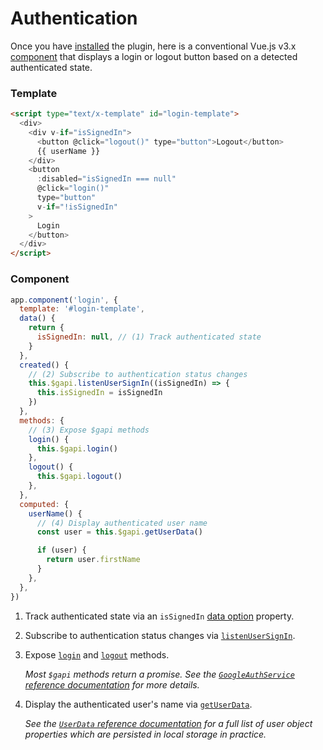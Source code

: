 # Authentication

Once you have [installed](/#usage) the plugin, here is a conventional Vue.js v3.x [component](https://v3.vuejs.org/guide/component-basics.html) that displays a login or logout button based on a detected authenticated state.

### Template

```html
<script type="text/x-template" id="login-template">
  <div>
    <div v-if="isSignedIn">
      <button @click="logout()" type="button">Logout</button>
      {{ userName }}
    </div>
    <button
      :disabled="isSignedIn === null"
      @click="login()"
      type="button"
      v-if="!isSignedIn"
    >
      Login
    </button>
  </div>
</script>
```

### Component

```js
app.component('login', {
  template: '#login-template',
  data() {
    return {
      isSignedIn: null, // (1) Track authenticated state
    }
  },
  created() {
    // (2) Subscribe to authentication status changes
    this.$gapi.listenUserSignIn((isSignedIn) => {
      this.isSignedIn = isSignedIn
    })
  },
  methods: {
    // (3) Expose $gapi methods
    login() {
      this.$gapi.login()
    },
    logout() {
      this.$gapi.logout()
    },
  },
  computed: {
    userName() {
      // (4) Display authenticated user name
      const user = this.$gapi.getUserData()

      if (user) {
        return user.firstName
      }
    },
  },
})
```

1. Track authenticated state via an `isSignedIn` [data option](https://v3.vuejs.org/guide/data-methods.html#data-properties) property.

1. Subscribe to authentication status changes via [`listenUserSignIn`](/reference/GoogleAuthService/__index__.html#listenusersignin-callback-⇒-promise-void).

1. Expose [`login`](/reference/GoogleAuthService/__index__.html#login-options-⇒-promise-loginresponse) and [`logout`](/reference/GoogleAuthService/__index__.html#logout-⇒-promise) methods.

   _Most `$gapi` methods return a promise. See the [`GoogleAuthService` reference documentation](/reference/GoogleAuthService/__index__.html#googleauthservice) for more details._

1. Display the authenticated user's name via [`getUserData`](/reference/GoogleAuthService/__index__.html#getuserdata-%E2%87%92-userdata-null).

   _See the [`UserData` reference documentation](/reference/GoogleAuthService/__index__.html#userdata-object) for a full list of user object properties which are persisted in local storage in practice._
